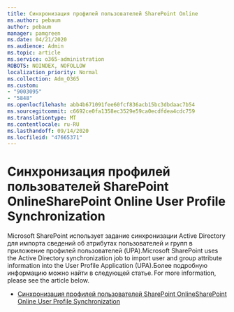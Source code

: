 ```yaml
---
title: Синхронизация профилей пользователей SharePoint Online
ms.author: pebaum
author: pebaum
manager: pamgreen
ms.date: 04/21/2020
ms.audience: Admin
ms.topic: article
ms.service: o365-administration
ROBOTS: NOINDEX, NOFOLLOW
localization_priority: Normal
ms.collection: Adm_O365
ms.custom:
- "9003095"
- "5848"
ms.openlocfilehash: abb4b671091fee60fcf836acb15bc3dbdaac7b54
ms.sourcegitcommit: c6692ce0fa1358ec3529e59ca0ecdfdea4cdc759
ms.translationtype: MT
ms.contentlocale: ru-RU
ms.lasthandoff: 09/14/2020
ms.locfileid: "47665371"
---
```

# <a name="sharepoint-online-user-profile-synchronization"></a><span data-ttu-id="d325b-102">Синхронизация профилей пользователей SharePoint Online</span><span class="sxs-lookup"><span data-stu-id="d325b-102">SharePoint Online User Profile Synchronization</span></span>

<span data-ttu-id="d325b-103">Microsoft SharePoint использует задание синхронизации Active Directory для импорта сведений об атрибутах пользователей и групп в приложение профилей пользователей (UPA).</span><span class="sxs-lookup"><span data-stu-id="d325b-103">Microsoft SharePoint uses the Active Directory synchronization job to import user and group attribute information into the User Profile Application (UPA).</span></span><span data-ttu-id="d325b-104">Более подробную информацию можно найти в следующей статье.</span><span class="sxs-lookup"><span data-stu-id="d325b-104"> For more information, please see the article below.</span></span>

- [<span data-ttu-id="d325b-105">Синхронизация профилей пользователей SharePoint Online</span><span class="sxs-lookup"><span data-stu-id="d325b-105">SharePoint Online User Profile Synchronization</span></span>](https://docs.microsoft.com/sharepoint/user-profile-sync)
